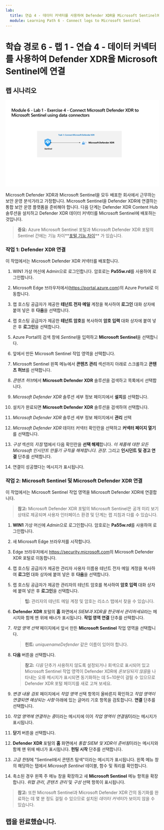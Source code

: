 ```yaml
---
lab:
  title: 연습 4 - 데이터 커넥터를 사용하여 Defender XDR을 Microsoft Sentinel에 연결
  module: Learning Path 6 - Connect logs to Microsoft Sentinel
---
```


# 학습 경로 6 - 랩 1 - 연습 4 - 데이터 커넥터를 사용하여 Defender XDR을 Microsoft Sentinel에 연결

## 랩 시나리오

![랩 개요입니다.](../Media/SC-200-Lab_Diagrams_Mod6_L1_Ex4.png)

Microsoft Defender XDR과 Microsoft Sentinel을 모두 배포한 회사에서 근무하는 보안 운영 분석가라고 가정합니다. Microsoft Sentinel을 Defender XDR에 연결하는 통합 보안 운영 플랫폼을 준비해야 합니다. 다음 단계는 Defender XDR Content Hub 솔루션을 설치하고 Defender XDR 데이터 커넥터를 Microsoft Sentinel에 배포하는 것입니다.

>**중요:** Azure Microsoft Sentinel 포털과 Microsoft Defender XDR 포털의 Sentinel 간에는 기능 차이**[포털 기능 차이](https://learn.microsoft.com/azure/sentinel/microsoft-sentinel-defender-portal#capability-differences-between-portals)** 가 있습니다.

### 작업 1: Defender XDR 연결

이 작업에서는 Microsoft Defender XDR 커넥터를 배포합니다.

1. WIN1 가상 머신에 Admin으로 로그인합니다. 암호로는 **Pa55w.rd**를 사용하여 로그인합니다.  

1. Microsoft Edge 브라우저에서(<https://portal.azure.com>)의 Azure Portal로 이동합니다.

1. 랩 호스팅 공급자가 제공한 **테넌트 전자 메일** 계정을 복사하여 **로그인** 대화 상자에 붙여 넣은 후 **다음**을 선택합니다.

1. 랩 호스팅 공급자가 제공한 **테넌트 암호**를 복사하여 **암호 입력** 대화 상자에 붙여 넣은 후 **로그인**을 선택합니다.

1. Azure Portal의 검색 창에 *Sentinel*을 입력하고 **Microsoft Sentinel**을 선택합니다.

1. 앞에서 만든 Microsoft Sentinel 작업 영역을 선택합니다.

1. Microsoft Sentinel 왼쪽 메뉴에서 **콘텐츠 관리** 섹션까지 아래로 스크롤하고 **콘텐츠 허브**를 선택합니다.

1. *콘텐츠 허브*에서 **Microsoft Defender XDR** 솔루션을 검색하고 목록에서 선택합니다.

1. *Microsoft Defender XDR* 솔루션 세부 정보 페이지에서 **설치**를 선택합니다.

1. 설치가 완료되면 **Microsoft Defender XDR** 솔루션을 검색하여 선택합니다.

1. *Microsoft Defender XDR* 솔루션 세부 정보 페이지에서 **관리** 선택

1. *Microsoft Defender XDR* 데이터 커넥터 확인란을 선택하고 **커넥터 페이지 열기**를 선택합니다.

1. *구성* 섹션의 *지침* 탭에서 다음 확인란을 **선택 해제**합니다. *이 제품에 대한 모든 Microsoft 인시던트 만들기 규칙을 해제합니다. 권장*. 그리고 **인시던트 및 경고 연결** 단추를 선택합니다.

1. 연결이 성공했다는 메시지가 표시됩니다.

### 작업 2: Microsoft Sentinel 및 Microsoft Defender XDR 연결

이 작업에서는 Microsoft Sentinel 작업 영역을 Microsoft Defender XDR에 연결합니다.

>**참고:** Microsoft Defender XDR 포털의 Microsoft Sentinel은 공개 미리 보기 상태로 제공되며 사용자 인터페이스 환경 및 단계는 랩 지침과 다를 수 있습니다.

1. **WIN1** 가상 머신에 *Admin*으로 로그인합니다. 암호로는 **Pa55w.rd**를 사용하여 로그인합니다.  

1. 새 Microsoft Edge 브라우저를 시작합니다.

1. Edge 브라우저에서 <https://security.microsoft.com>의 Microsoft Defender XDR 포털로 이동합니다.

1. 랩 호스팅 공급자가 제공한 관리자 사용자 이름용 테넌트 전자 메일 계정을 복사하여 **로그인** 대화 상자에 붙여 넣은 후 **다음**을 선택합니다.

1. 랩 호스팅 공급자가 제공한 관리자의 테넌트 암호를 복사하여 **암호 입력** 대화 상자에 붙여 넣은 후 **로그인**을 선택합니다.

    >**팁:** 관리자의 테넌트 메일 계정 및 암호는 리소스 탭에서 찾을 수 있습니다.

1. **Defender XDR** 포털의 **홈** 화면에서 *SIEM과 XDR을 한곳에서 관리하세요*라는 메시지와 함께 맨 위에 배너가 표시됩니다. **작업 영역 연결** 단추를 선택합니다.

1. *작업 영역 선택* 페이지에서 앞서 만든 **Microsoft Sentinel** 작업 영역을 선택합니다.

    >**힌트:** *uniquenameDefender* 같은 이름이 있어야 합니다.

1. **다음** 버튼을 선택합니다.

    >**참고:** *다음* 단추가 사용하지 않도록 설정되거나 회색으로 표시되어 있고 Microsoft Sentinel 작업 영역이 Defender XDR에 *온보딩되지 않음*을 나타내는 오류 메시지가 표시되면 동기화하는 데 5~10분이 걸릴 수 있으므로 Defender XDR 포털 페이지를 새로 고쳐 보세요.

1. *변경 내용 검토* 페이지에서 *작업 영역* 선택 항목이 올바른지 확인하고 *작업 영역이 연결되면 예상되는 사항* 아래에 있는 글머리 기호 항목을 검토합니다. **연결** 단추를 선택합니다.

1. *작업 영역에 연결하는 중*이라는 메시지에 이어 *작업 영역이 연결됨*이라는 메시지가 표시됩니다.

1. **닫기** 버튼을 선택합니다.

1. **Defender XDR** 포털의 **홈** 화면에서 *통합 SIEM 및 XDR이 준비됨*이라는 메시지와 함께 맨 위에 배너가 표시됩니다. **헌팅 시작** 단추를 선택합니다.

1. *고급 헌팅*에 "Sentinel에서 콘텐츠 탐색"이라는 메시지가 표시됩니다. 왼쪽 메뉴 창의 해당하는 탭에서 *Microsoft Sentinel* 테이블, 함수 및 쿼리를 확인합니다.

1. 축소된 경우 왼쪽 주 메뉴 창을 확장하고 새 **Microsoft Sentinel** 메뉴 항목을 확장합니다. *위협 관리*, *콘텐츠 관리* 및 *구성* 선택 항목이 표시됩니다.

 >**참고:** 또한 Microsoft Sentinel과 Microsoft Defender XDR 간의 동기화를 완료하는 데 몇 분 정도 걸릴 수 있으므로 설치된 *데이터 커넥터*가 보이지 않을 수 있습니다.

## 랩을 완료했습니다.
